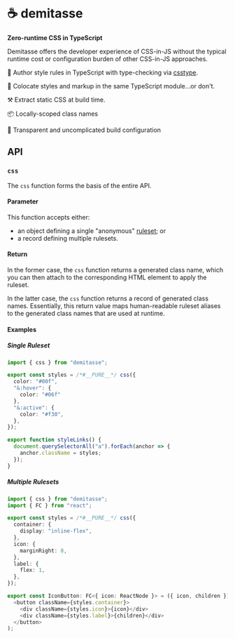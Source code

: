 # ☕ demitasse
**Zero-runtime CSS in TypeScript**

Demitasse offers the developer experience of CSS-in-JS without the typical
runtime cost or configuration burden of other CSS-in-JS approaches.

💅 Author style rules in TypeScript with type-checking via
   [csstype](https://github.com/frenic/csstype).

👬 Colocate styles and markup in the same TypeScript module…or don't.

⚒️  Extract static CSS at build time.

📦 Locally-scoped class names

🔎 Transparent and uncomplicated build configuration

## API

### `css`

The `css` function forms the basis of the entire API.

#### Parameter

This function accepts either:
* an object defining a single "anonymous"
  [ruleset](https://developer.mozilla.org/en-US/docs/Web/CSS/Syntax#css_rulesets);
  or
* a record defining multiple rulesets.

#### Return

In the former case, the `css` function returns a generated class name, which you
can then attach to the corresponding HTML element to apply the ruleset.

In the latter case, the `css` function returns a record of generated class
names. Essentially, this return value maps human-readable ruleset aliases to
the generated class names that are used at runtime.

#### Examples

##### Single Ruleset
```typescript
import { css } from "demitasse";

export const styles = /*#__PURE__*/ css({
  color: "#00f",
  "&:hover": {
    color: "#06f"
  },
  "&:active": {
    color: "#f30",
  },
});

export function styleLinks() {
  document.querySelectorAll("a").forEach(anchor => {
    anchor.className = styles;
  });
}
```

##### Multiple Rulesets
```typescript
import { css } from "demitasse";
import { FC } from "react";

export const styles = /*#__PURE__*/ css({
  container: {
    display: "inline-flex",
  },
  icon: {
    marginRight: 8,
  },
  label: {
    flex: 1,
  },
});

export const IconButton: FC<{ icon: ReactNode }> = ({ icon, children }) => (
  <button className={styles.container}>
    <div className={styles.icon}>{icon}</div>
    <div className={styles.label}>{children}</div>
  </button>
);
```
